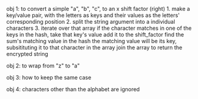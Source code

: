 obj 1: to convert a simple "a", "b", "c", to an x shift factor (right)
    1. make a key/value pair, with the letters as keys and their values as the letters' corresponding position
    2. split the string argument into a individual characters
    3. iterate over that array
        if the character matches in one of the keys in the hash,
        take that key's value
        add it to the shift_factor
        find the sum's matching value in the hash
        the matching value will be its key, subsitituting it to that character in the array
        join the array to return the encrypted string

obj 2: to wrap from "z" to "a"


obj 3: how to keep the same case


obj 4: characters other than the alphabet are ignored